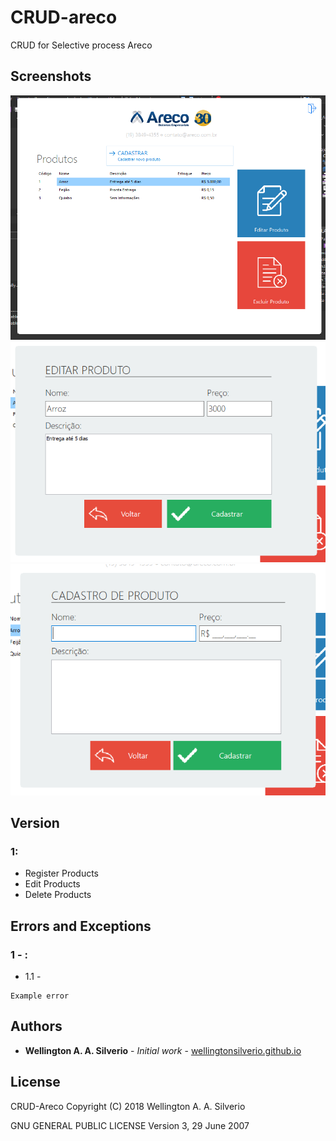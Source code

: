 # CRUD-areco
CRUD for Selective process Areco

## Screenshots

![HOME](https://raw.githubusercontent.com/wellingtonsilverio/CRUD-areco/master/screenshots/home_list.png)
![Edit Product](https://raw.githubusercontent.com/wellingtonsilverio/CRUD-areco/master/screenshots/edit.png)
![Create New Product](https://raw.githubusercontent.com/wellingtonsilverio/CRUD-areco/master/screenshots/register.png)


## Version
### 1:
* Register Products
* Edit Products
* Delete Products

## Errors and Exceptions
### 1 - :
* 1.1 - 
```
Example error
```
## Authors

* **Wellington A. A. Silverio** - *Initial work* - [wellingtonsilverio.github.io](http://wellingtonsilverio.github.io)

## License
CRUD-Areco  Copyright (C) 2018  Wellington A. A. Silverio

GNU GENERAL PUBLIC LICENSE
Version 3, 29 June 2007